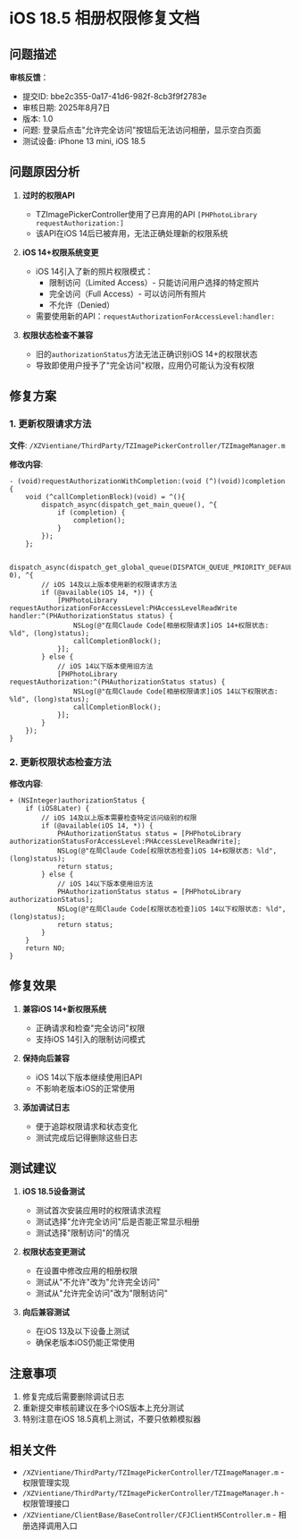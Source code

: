 # iOS 18.5 相册权限修复文档

## 问题描述

**审核反馈**：
- 提交ID: bbe2c355-0a17-41d6-982f-8cb3f9f2783e
- 审核日期: 2025年8月7日
- 版本: 1.0
- 问题: 登录后点击"允许完全访问"按钮后无法访问相册，显示空白页面
- 测试设备: iPhone 13 mini, iOS 18.5

## 问题原因分析

1. **过时的权限API**
   - TZImagePickerController使用了已弃用的API `[PHPhotoLibrary requestAuthorization:]`
   - 该API在iOS 14后已被弃用，无法正确处理新的权限系统

2. **iOS 14+权限系统变更**
   - iOS 14引入了新的照片权限模式：
     - 限制访问（Limited Access）- 只能访问用户选择的特定照片
     - 完全访问（Full Access）- 可以访问所有照片
     - 不允许（Denied）
   - 需要使用新的API：`requestAuthorizationForAccessLevel:handler:`

3. **权限状态检查不兼容**
   - 旧的`authorizationStatus`方法无法正确识别iOS 14+的权限状态
   - 导致即使用户授予了"完全访问"权限，应用仍可能认为没有权限

## 修复方案

### 1. 更新权限请求方法

**文件**: `/XZVientiane/ThirdParty/TZImagePickerController/TZImageManager.m`

**修改内容**:
```objc
- (void)requestAuthorizationWithCompletion:(void (^)(void))completion {
    void (^callCompletionBlock)(void) = ^(){
        dispatch_async(dispatch_get_main_queue(), ^{
            if (completion) {
                completion();
            }
        });
    };

    dispatch_async(dispatch_get_global_queue(DISPATCH_QUEUE_PRIORITY_DEFAULT, 0), ^{
        // iOS 14及以上版本使用新的权限请求方法
        if (@available(iOS 14, *)) {
            [PHPhotoLibrary requestAuthorizationForAccessLevel:PHAccessLevelReadWrite handler:^(PHAuthorizationStatus status) {
                NSLog(@"在局Claude Code[相册权限请求]iOS 14+权限状态: %ld", (long)status);
                callCompletionBlock();
            }];
        } else {
            // iOS 14以下版本使用旧方法
            [PHPhotoLibrary requestAuthorization:^(PHAuthorizationStatus status) {
                NSLog(@"在局Claude Code[相册权限请求]iOS 14以下权限状态: %ld", (long)status);
                callCompletionBlock();
            }];
        }
    });
}
```

### 2. 更新权限状态检查方法

**修改内容**:
```objc
+ (NSInteger)authorizationStatus {
    if (iOS8Later) {
        // iOS 14及以上版本需要检查特定访问级别的权限
        if (@available(iOS 14, *)) {
            PHAuthorizationStatus status = [PHPhotoLibrary authorizationStatusForAccessLevel:PHAccessLevelReadWrite];
            NSLog(@"在局Claude Code[权限状态检查]iOS 14+权限状态: %ld", (long)status);
            return status;
        } else {
            // iOS 14以下版本使用旧方法
            PHAuthorizationStatus status = [PHPhotoLibrary authorizationStatus];
            NSLog(@"在局Claude Code[权限状态检查]iOS 14以下权限状态: %ld", (long)status);
            return status;
        }
    }
    return NO;
}
```

## 修复效果

1. **兼容iOS 14+新权限系统**
   - 正确请求和检查"完全访问"权限
   - 支持iOS 14引入的限制访问模式

2. **保持向后兼容**
   - iOS 14以下版本继续使用旧API
   - 不影响老版本iOS的正常使用

3. **添加调试日志**
   - 便于追踪权限请求和状态变化
   - 测试完成后记得删除这些日志

## 测试建议

1. **iOS 18.5设备测试**
   - 测试首次安装应用时的权限请求流程
   - 测试选择"允许完全访问"后是否能正常显示相册
   - 测试选择"限制访问"的情况

2. **权限状态变更测试**
   - 在设置中修改应用的相册权限
   - 测试从"不允许"改为"允许完全访问"
   - 测试从"允许完全访问"改为"限制访问"

3. **向后兼容测试**
   - 在iOS 13及以下设备上测试
   - 确保老版本iOS仍能正常使用

## 注意事项

1. 修复完成后需要删除调试日志
2. 重新提交审核前建议在多个iOS版本上充分测试
3. 特别注意在iOS 18.5真机上测试，不要只依赖模拟器

## 相关文件

- `/XZVientiane/ThirdParty/TZImagePickerController/TZImageManager.m` - 权限管理实现
- `/XZVientiane/ThirdParty/TZImagePickerController/TZImageManager.h` - 权限管理接口
- `/XZVientiane/ClientBase/BaseController/CFJClientH5Controller.m` - 相册选择调用入口